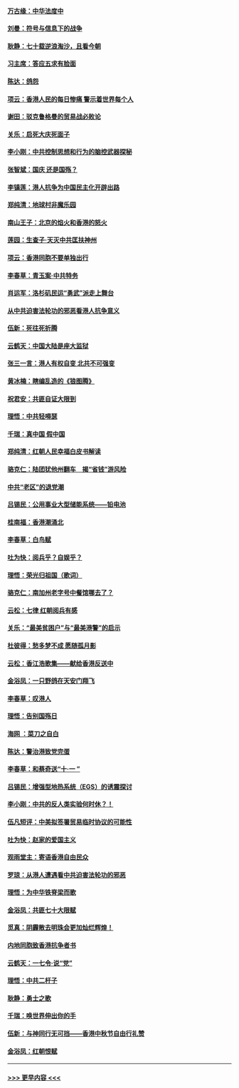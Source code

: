 #### [万古缘：中华法度中](../pages/nsc993/n11566726.md?t=10040433) 
#### [刘曼：符号与信息下的战争](../pages/nsc993/n11564655.md?t=10040433) 
#### [耿静：七十载逆浪淘沙，且看今朝](../pages/nsc993/n11564520.md?t=10040433) 
#### [习主席：答应五求有脸面](../pages/nsc993/n11563953.md?t=10040433) 
#### [陈达：鸽怨](../pages/nsc993/n11561879.md?t=10040433) 
#### [项云：香港人民的每日惨痛  警示着世界每个人](../pages/nsc993/n11559273.md?t=10040433) 
#### [谢田：驳克鲁格曼的贸易战必败论](../pages/nsc993/n11555840.md?t=10040433) 
#### [关乐：启死大庆死面子](../pages/nsc993/n11556823.md?t=10040433) 
#### [李小刚：中共控制思想和行为的脑控武器探秘](../pages/nsc993/n11556776.md?t=10040433) 
#### [张智斌：国庆  还是国殇？](../pages/nsc993/n11556617.md?t=10040433) 
#### [李镇莲：港人抗争为中国民主化开辟出路](../pages/nsc993/n11556570.md?t=10040433) 
#### [郑纯清：地球村非魔乐园](../pages/nsc993/n11555415.md?t=10040433) 
#### [南山王子：北京的焰火和香港的怒火](../pages/nsc993/n11555318.md?t=10040433) 
#### [莲园：生查子·天灭中共匡扶神州](../pages/nsc993/n11555302.md?t=10040433) 
#### [项云：香港同胞不要单独出行](../pages/nsc993/n11555276.md?t=10040433) 
#### [李春草：青玉案‧中共特务](../pages/nsc993/n11552356.md?t=10040433) 
#### [肖运军：洛杉矶民运“勇武”派走上舞台](../pages/nsc993/n11551595.md?t=10040433) 
#### [从中共迫害法轮功的邪恶看港人抗争意义](../pages/nsc993/n11540858.md?t=10040433) 
#### [伍新：死往死折腾](../pages/nsc993/n11550174.md?t=10040433) 
#### [云鹤天：中国大陆是座大监狱](../pages/nsc993/n11550155.md?t=10040433) 
#### [张三一言：港人有权自变 北共不可强变](../pages/nsc993/n11550132.md?t=10040433) 
#### [黄冰楠：瞎编乱造的《狼图腾》](../pages/nsc993/n11550082.md?t=10040433) 
#### [祝君安：共匪自证大限到](../pages/nsc993/n11550041.md?t=10040433) 
#### [理悟：中共轻嘚瑟](../pages/nsc993/n11547978.md?t=10040433) 
#### [千瑞：真中国 假中国](../pages/nsc993/n11547865.md?t=10040433) 
#### [郑纯清：红朝人民幸福白皮书解读](../pages/nsc993/n11547499.md?t=10040433) 
#### [骆克仁：陆团犹他州翻车　揭“省钱”游风险](../pages/nsc993/n11546977.md?t=10040433) 
#### [中共“老区”的退党潮](../pages/nsc993/n11545995.md?t=10040433) 
#### [吕锡民：公用事业大型储能系统——铅电池](../pages/nsc993/n11545701.md?t=10040433) 
#### [桂南福：香港潮涌北](../pages/nsc993/n11545682.md?t=10040433) 
#### [李春草：白鸟赋](../pages/nsc993/n11545663.md?t=10040433) 
#### [吐为快：阅兵乎？自娱乎？](../pages/nsc993/n11545625.md?t=10040433) 
#### [理悟：荣光归祖国（歌词）](../pages/nsc993/n11545616.md?t=10040433) 
#### [骆克仁：南加州老字号中餐馆哪去了？](../pages/nsc993/n11545120.md?t=10040433) 
#### [云松：七律 红朝阅兵有感](../pages/nsc993/n11542394.md?t=10040433) 
#### [关乐：“最美贫困户”与“最美港警”的启示](../pages/nsc993/n11542252.md?t=10040433) 
#### [杜彼得：愁多梦不成 愿随孤月影](../pages/nsc993/n11540296.md?t=10040433) 
#### [云松：香江浩歌集——献给香港反送中](../pages/nsc993/n11540149.md?t=10040433) 
#### [金浴凤：一只野鸽在天安门翔飞](../pages/nsc993/n11540280.md?t=10040433) 
#### [李春草：叹港人](../pages/nsc993/n11540119.md?t=10040433) 
#### [理悟：告别国殇日](../pages/nsc993/n11539610.md?t=10040433) 
#### [海网 ：菜刀之自白](../pages/nsc993/n11539597.md?t=10040433) 
#### [陈达：警治港致党完蛋](../pages/nsc993/n11538127.md?t=10040433) 
#### [李春草：和蔡奇送“十·一 ”](../pages/nsc993/n11537810.md?t=10040433) 
#### [吕锡民：增强型地热系统（EGS）的诱震探讨](../pages/nsc993/n11537765.md?t=10040433) 
#### [李小刚：中共的反人类实验何时休？！](../pages/nsc993/n11537669.md?t=10040433) 
#### [伍凡短评：中美拟签署贸易临时协议的可能性](../pages/nsc993/n11536773.md?t=10040433) 
#### [吐为快：赵家的爱国主义](../pages/nsc993/n11536750.md?t=10040433) 
#### [观雨堂主：寄语香港自由民众](../pages/nsc993/n11536735.md?t=10040433) 
#### [罗琼：从港人遭遇看中共迫害法轮功的邪恶](../pages/nsc993/n11507862.md?t=10040433) 
#### [理悟：为中华铁脊梁而歌](../pages/nsc993/n11534458.md?t=10040433) 
#### [金浴凤：共匪七十大限赋](../pages/nsc993/n11534434.md?t=10040433) 
#### [觅真：阴霾散去明珠会更加灿烂辉煌！](../pages/nsc993/n11531858.md?t=10040433) 
#### [内地同胞致香港抗争者书](../pages/nsc993/n11531645.md?t=10040433) 
#### [云鹤天：一七令‧说“党”](../pages/nsc993/n11529099.md?t=10040433) 
#### [理悟：中共二杆子](../pages/nsc993/n11529046.md?t=10040433) 
#### [耿静：勇士之歌](../pages/nsc993/n11527562.md?t=10040433) 
#### [千瑞：唤世界伸出你的手](../pages/nsc993/n11526942.md?t=10040433) 
#### [伍新：与神同行无可挡——香港中秋节自由行礼赞](../pages/nsc993/n11526801.md?t=10040433) 
#### [金浴凤：红朝恨赋](../pages/nsc993/n11524312.md?t=10040433) 

----
#### [ >>> 更早内容 <<< ](../indexes/nsc993-earlier.md)
